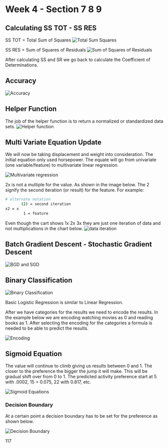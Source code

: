 # Week 4 - Section 7 8 9

## Calculating SS TOT - SS RES

SS TOT = Total Sum of Squares
![Total Sum Squares](img/week-1/23-total-ss.png)

SS RES = Sum of Squares of Residuals
![Sum of Squares of Residuals](img/week-1/24-sum-of-sq-residuals.png)

After calculating SS and SR we go back to calculate the Coefficient of Determinations.

## Accuracy

![Accuracy](img/week-1/26-accu.png)

## Helper Function

The job of the helper function is to return a normalized or standardized data sets.
![Helper function](img/week-1/27-helper-function.png)


## Multi Variate Equation Update

We will now be taking displacement and weight into consideration. The initial equation only used horsepower. The equate will go from univariate (one variable/feature) to multivariate linear regression.

![Multivariate regression](img/week-1/28-multi-variate.png)

2x is not a multiple for the value. As shown in the image below. The 2 signify the second iteration (or result) for the feature. For example:

```bash
# alternate notation
       (2) = second iteration
x2 = x
        1 = feature
```

Even though the cart shows 1x 2x 3x they are just one iteration of data and not multiplications in the chart below.
![data iteration](img/week-1/29-matrix-update.png)

## Batch Gradient Descent - Stochastic Gradient Descent

![BGD and SGD](img/week-1/30-gradient-descents.png)

## Binary Classification

![Binary Classification](img/week-1/31-basic-logistic.png)

Basic Logistic Regression is similar to Linear Regression.

After we have categories for the results we need to encode the results. In the example below
we are encoding watching movies as 0 and reading books as 1. After selecting the encoding for the categories a formula is needed to be able to predict the results.

![Encoding](img/week-1/33-movie-formula.png)

## Sigmoid Equation

The value will continue to climb giving us results between 0 and 1. The closer to the preference the bigger the jump it will make. This will be gradual shift over from 0 to 1. The predicted activity preference start at 5 with .0002, 15 = 0.075, 22 with 0.817, etc. 

![Sigmoid Equations](img/week-1/34-sigmoid.png)

### Decision Boundary

At a certain point a decision boundary has to be set for the preference as shown below.

![Decision Boundary](img/week-1/35-decision-bound.png)

117